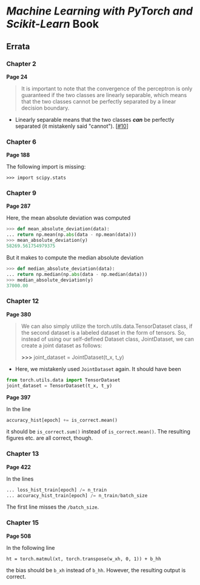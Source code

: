 # *Machine Learning with PyTorch and Scikit-Learn* Book

##  Errata



### Chapter 2



**Page 24**

> It is important to note that the convergence of the perceptron is only guaranteed if the two classes are linearly separable, which means that the two classes cannot be perfectly separated by a linear decision boundary. 

- Linearly separable means that the two classes ***can*** be perfectly separated (it mistakenly said "cannot"). [[#10](https://github.com/rasbt/machine-learning-book/issues/10)]



### Chapter 6

**Page 188**

The following import is missing:

    >>> import scipy.stats



### Chapter 9

**Page 287**

Here, the mean absolute deviation was computed

```python
>>> def mean_absolute_deviation(data):
... return np.mean(np.abs(data - np.mean(data))) 
>>> mean_absolute_deviation(y)
58269.561754979375
```

But it makes to compute the median absolute deviation

```python
>>> def median_absolute_deviation(data):
... return np.median(np.abs(data - np.median(data))) 
>>> median_absolute_deviation(y)
37000.00
```



### Chapter 12

**Page 380**

> We can also simply utilize the torch.utils.data.TensorDataset class, if the second dataset is a labeled dataset in the form of tensors. So, instead of using our self-defined Dataset class, JointDataset, we can create a joint dataset as follows:
>
> **>>>** joint_dataset = JointDataset(t_x, t_y)

- Here, we mistakenly used `JointDataset` again. It should have been

```python
from torch.utils.data import TensorDataset
joint_dataset = TensorDataset(t_x, t_y)
```

**Page 397**

In the line 

```python
accuracy_hist[epoch] += is_correct.mean()
```

it should be `is_correct.sum()` instead of `is_correct.mean()`. The resulting figures etc. are all correct, though.



### Chapter 13

**Page 422**

In the lines

```python
... loss_hist_train[epoch] /= n_train
... accuracy_hist_train[epoch] /= n_train/batch_size
```

The first line misses the `/batch_size`.



### Chapter 15

**Page 508**

In the following line

    ht = torch.matmul(xt, torch.transpose(w_xh, 0, 1)) + b_hh

the bias should be  `b_xh` instead of `b_hh`. However, the resulting output is correct.



